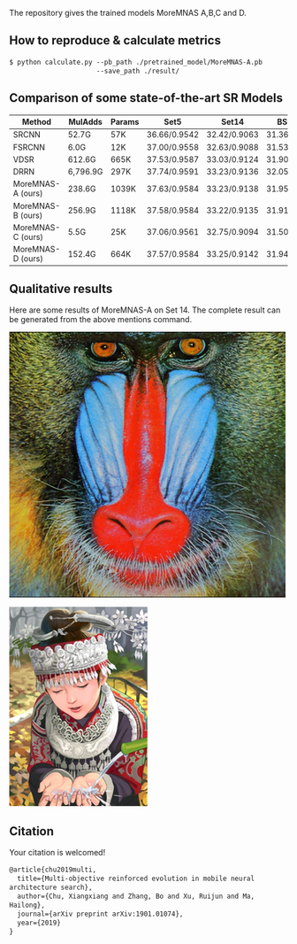 The repository gives the trained models MoreMNAS A,B,C and D.

## How to reproduce & calculate metrics
```shell
$ python calculate.py --pb_path ./pretrained_model/MoreMNAS-A.pb
                      --save_path ./result/
```

## Comparison of some state-of-the-art SR Models

| Method | MulAdds| Params |Set5 | Set14 | BSD100 | Urban100 | 
| ------------- | ------------- |------------- |------------- |------------- |-------------|------------- |
| SRCNN  | 52.7G | 57K | 36.66/0.9542 | 32.42/0.9063 | 31.36/0.8879 | 29.50/0.8946 |
| FSRCNN | 6.0G | 12K | 37.00/0.9558 | 32.63/0.9088 | 31.53/0.8920 | 29.88/0.9020 |
| VDSR  | 612.6G | 665K | 37.53/0.9587 | 33.03/0.9124 | 31.90/0.8960 | 30.76/0.9140 |
| DRRN  | 6,796.9G | 297K | 37.74/0.9591 | 33.23/0.9136 | 32.05/0.8973 | 31.23/0.9188 |
| MoreMNAS-A (ours) | 238.6G | 1039K | 37.63/0.9584 | 33.23/0.9138 | 31.95/0.8961 | 31.24/0.9187|
| MoreMNAS-B (ours) | 256.9G | 1118K | 37.58/0.9584 | 33.22/0.9135 | 31.91/0.8959| 31.14/0.9175|
| MoreMNAS-C (ours) | 5.5G | 25K | 37.06/0.9561 | 32.75/0.9094| 31.50/0.8904 | 29.92/0.9023|
| MoreMNAS-D (ours) | 152.4G | 664K | 37.57/0.9584 | 33.25/0.9142 | 31.94/0.8966 | 31.25/0.9191|

## Qualitative results

Here are some results of MoreMNAS-A on Set 14. The complete result can be generated from the above mentions command.

![MoreMNAS-A set14 1](images/MoreMNAS-A/Set14/img_001_SRF_2_SR.png "MoreMNAS-A set14 001")

![MoreMNAS-A set14 2](images/MoreMNAS-A/Set14/img_005_SRF_2_SR.png "MoreMNAS-A set14 002")

## Citation

Your citation is welcomed!

    @article{chu2019multi,
      title={Multi-objective reinforced evolution in mobile neural architecture search},
      author={Chu, Xiangxiang and Zhang, Bo and Xu, Ruijun and Ma, Hailong},
      journal={arXiv preprint arXiv:1901.01074},
      year={2019}
    }

